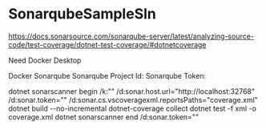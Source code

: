 # SonarqubeSampleSln

https://docs.sonarsource.com/sonarqube-server/latest/analyzing-source-code/test-coverage/dotnet-test-coverage/#dotnetcoverage


Need Docker Desktop

Docker Sonarqube
Sonarqube Project Id: <sonar-project-key>
Sonarqube Token: <sonar-token>


dotnet sonarscanner begin /k:"<sonar-project-key>" /d:sonar.host.url="http://localhost:32768" /d:sonar.token="<sonar-token>" /d:sonar.cs.vscoveragexml.reportsPaths="coverage.xml"
dotnet build --no-incremental
dotnet-coverage collect dotnet test -f xml -o coverage.xml
dotnet sonarscanner end /d:sonar.token="<sonar-token>"